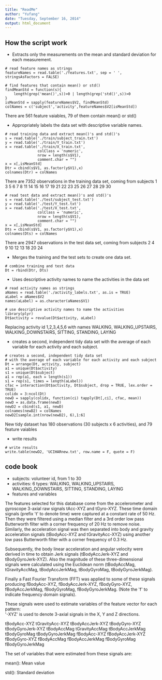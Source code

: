 ```yaml
---
title: "ReadMe"
author: "Yufang"
date: "Tuesday, September 16, 2014"
output: html_document
---
```


## How the script work

* Extracts only the measurements on the mean and standard deviation for each measurement. 

```{r}
# read feature names as strings
featureNames = read.table('./features.txt', sep = ' ', stringsAsFactors = FALSE)

# find features that contain mean() or std()
findMeanStd = function(s){
    length(grep('mean()',s))>0 | length(grep('std()',s))>0
}
isMeanStd = sapply(featureNames$V2, findMeanStd)
colNames = c('subject','activity',featureNames$V2[isMeanStd])
```
There are 561 feature vaiables, 79 of them contain mean() or std()

* Appropriately labels the data set with descriptive variable names. 
```{r}
# read training data and extract mean()'s and std()'s
s = read.table('./train/subject_train.txt')
y = read.table('./train/Y_train.txt')
x = read.table('./train/X_train.txt', 
               colClass = 'numeric', 
               nrow = length(s$V1), 
               comment.char = "")
x = x[,isMeanStd]
Dtr = cbind(s$V1, as.factor(y$V1),x)
colnames(Dtr) = colNames
```
There are 7352 observations in the training data set, coming from subjects
1  3  5  6  7  8 11 14 15 16 17 19 21 22 23 25 26 27 28 29 30

```{r}
# read test data and extract mean()'s and std()'s
s = read.table('./test/subject_test.txt')
y = read.table('./test/Y_test.txt')
x = read.table('./test/X_test.txt', 
               colClass = 'numeric', 
               nrow = length(s$V1), 
               comment.char = "")
x = x[,isMeanStd]
Dts = cbind(s$V1, as.factor(y$V1),x)
colnames(Dts) = colNames
```
There are 2947 observations in the test data set, coming from subjects
 2  4  9 10 12 13 18 20 24


* Merges the training and the test sets to create one data set.
```{r}
# combine training and test data
Dt = rbind(Dtr, Dts)
```

* Uses descriptive activity names to name the activities in the data set
```{r}
# read activity names as strings
aNames = read.table('./activity_labels.txt', as.is = TRUE)
aLabel = aNames$V2
names(aLabel) = as.character(aNames$V1)

# use descriptive activity names to name the activities
library(plyr)
Dt$activity = revalue(Dt$activity, aLabel)
```
Replacing activity id 1,2,3,4,5,6 with names WALKING, WALKING_UPSTAIRS, 
WALKING_DOWNSTAIRS, SITTING, STANDING, LAYING

* creates a second, independent tidy data set with the average of each variable for each activity and each subject.

```{r}
# creates a second, independent tidy data set 
# with the average of each variable for each activity and each subject
Dt = arrange(Dt, activity, subject)
a1 = unique(Dt$activity)
s1 = unique(Dt$subject)
a1 = rep(a1, each = length(s1))
s1 = rep(s1, times = length(aLabel))
cfac = interaction(Dt$activity, Dt$subject, drop = TRUE, lex.order = TRUE)
colidx = 3:ncol(Dt)
newD = sapply(colidx, function(ci) tapply(Dt[,ci], cfac, mean))
newD = as.data.frame(newD)
newD2 = cbind(s1, a1, newD)
colnames(newD2) = colNames
newD2[sample.int(nrow(newD2), 6),1:6]
```
New tidy dataset has 180 observations (30 subjects x 6 activities), and 79 feature vaiables

* write results
```{r}
# write results
write.table(newD2, 'UCIHARnew.txt', row.name = F, quote = F)
```

## code book
* subjects: volunteer id, from 1 to 30
* activities: 6 types: 
WALKING, 
WALKING_UPSTAIRS, 
WALKING_DOWNSTAIRS, 
SITTING, 
STANDING, 
LAYING
* features and variables

The features selected for this database come from the accelerometer and gyroscope 3-axial raw signals tAcc-XYZ and tGyro-XYZ. These time domain signals (prefix 't' to denote time) were captured at a constant rate of 50 Hz. Then they were filtered using a median filter and a 3rd order low pass Butterworth filter with a corner frequency of 20 Hz to remove noise. Similarly, the acceleration signal was then separated into body and gravity acceleration signals (tBodyAcc-XYZ and tGravityAcc-XYZ) using another low pass Butterworth filter with a corner frequency of 0.3 Hz. 

Subsequently, the body linear acceleration and angular velocity were derived in time to obtain Jerk signals (tBodyAccJerk-XYZ and tBodyGyroJerk-XYZ). Also the magnitude of these three-dimensional signals were calculated using the Euclidean norm (tBodyAccMag, tGravityAccMag, tBodyAccJerkMag, tBodyGyroMag, tBodyGyroJerkMag). 

Finally a Fast Fourier Transform (FFT) was applied to some of these signals producing fBodyAcc-XYZ, fBodyAccJerk-XYZ, fBodyGyro-XYZ, fBodyAccJerkMag, fBodyGyroMag, fBodyGyroJerkMag. (Note the 'f' to indicate frequency domain signals). 

These signals were used to estimate variables of the feature vector for each pattern:  
'-XYZ' is used to denote 3-axial signals in the X, Y and Z directions.

tBodyAcc-XYZ
tGravityAcc-XYZ
tBodyAccJerk-XYZ
tBodyGyro-XYZ
tBodyGyroJerk-XYZ
tBodyAccMag
tGravityAccMag
tBodyAccJerkMag
tBodyGyroMag
tBodyGyroJerkMag
fBodyAcc-XYZ
fBodyAccJerk-XYZ
fBodyGyro-XYZ
fBodyAccMag
fBodyAccJerkMag
fBodyGyroMag
fBodyGyroJerkMag

The set of variables that were estimated from these signals are: 

mean(): Mean value

std(): Standard deviation

